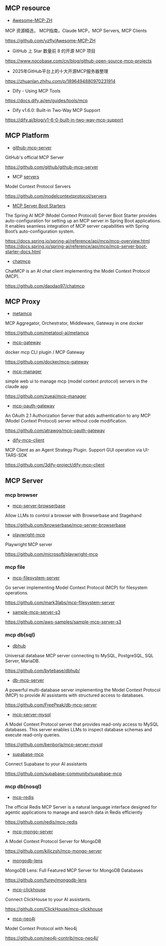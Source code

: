 ## MCP resource

- [Awesome-MCP-ZH](https://github.com/yzfly/Awesome-MCP-ZH)

MCP 资源精选， MCP指南，Claude MCP，MCP Servers, MCP Clients

https://github.com/yzfly/Awesome-MCP-ZH

- GitHub 上 Star 数量前 8 的开源 MCP 项目

https://www.nocobase.com/cn/blog/github-open-source-mcp-projects

- 2025年GitHub平台上的十大开源MCP服务器整理

https://zhuanlan.zhihu.com/p/1896494880970231914

- Dify - Using MCP Tools

https://docs.dify.ai/en/guides/tools/mcp

- Dify v1.6.0: Built-in Two-Way MCP Support

https://dify.ai/blog/v1-6-0-built-in-two-way-mcp-support

## MCP Platform

- [github-mcp-server](https://github.com/github/github-mcp-server)

GitHub's official MCP Server

https://github.com/github/github-mcp-server

- MCP [servers](https://github.com/modelcontextprotocol/servers)

Model Context Protocol Servers

https://github.com/modelcontextprotocol/servers

* [MCP Server Boot Starters](https://docs.spring.io/spring-ai/reference/api/mcp/mcp-server-boot-starter-docs.html)

The Spring AI MCP (Model Context Protocol) Server Boot Starter provides auto-configuration for setting up an MCP server in Spring Boot applications. 
It enables seamless integration of MCP server capabilities with Spring Boot’s auto-configuration system.

https://docs.spring.io/spring-ai/reference/api/mcp/mcp-overview.html
https://docs.spring.io/spring-ai/reference/api/mcp/mcp-server-boot-starter-docs.html

- [chatmcp](https://github.com/daodao97/chatmcp)

ChatMCP is an AI chat client implementing the Model Context Protocol (MCP).

https://github.com/daodao97/chatmcp

## MCP Proxy

- [metamcp](https://github.com/metatool-ai/metamcp)

MCP Aggregator, Orchestrator, Middleware, Gateway in one docker

https://github.com/metatool-ai/metamcp

- [mcp-gateway](https://github.com/docker/mcp-gateway)

docker mcp CLI plugin / MCP Gateway

https://github.com/docker/mcp-gateway

- [mcp-manager](https://github.com/zueai/mcp-manager)

simple web ui to manage mcp (model context protocol) servers in the claude app

https://github.com/zueai/mcp-manager

- [mcp-oauth-gateway](https://github.com/atrawog/mcp-oauth-gateway)

An OAuth 2.1 Authorization Server that adds authentication to any MCP (Model Context Protocol) server without code modification.

https://github.com/atrawog/mcp-oauth-gateway

- [dify-mcp-client](https://github.com/3dify-project/dify-mcp-client)

MCP Client as an Agent Strategy Plugin. Support GUI operation via UI-TARS-SDK

https://github.com/3dify-project/dify-mcp-client

## MCP Server

### mcp browser

- [mcp-server-browserbase](https://github.com/browserbase/mcp-server-browserbase)

Allow LLMs to control a browser with Browserbase and Stagehand

https://github.com/browserbase/mcp-server-browserbase

- [playwright-mcp](https://github.com/microsoft/playwright-mcp)

Playwright MCP server

https://github.com/microsoft/playwright-mcp

### mcp file

- [mcp-filesystem-server](https://github.com/mark3labs/mcp-filesystem-server)

Go server implementing Model Context Protocol (MCP) for filesystem operations.

https://github.com/mark3labs/mcp-filesystem-server

- [sample-mcp-server-s3](https://github.com/aws-samples/sample-mcp-server-s3)

https://github.com/aws-samples/sample-mcp-server-s3

### mcp db(sql)

- [dbhub](https://github.com/bytebase/dbhub)

Universal database MCP server connecting to MySQL, PostgreSQL, SQL Server, MariaDB.

https://github.com/bytebase/dbhub/

- [db-mcp-server](https://github.com/FreePeak/db-mcp-server)

A powerful multi-database server implementing the Model Context Protocol (MCP) to provide AI assistants with structured access to databases.

https://github.com/FreePeak/db-mcp-server

- [mcp-server-mysql](https://github.com/benborla/mcp-server-mysql)

A Model Context Protocol server that provides read-only access to MySQL databases. This server enables LLMs to inspect database schemas and execute read-only queries.

https://github.com/benborla/mcp-server-mysql

- [supabase-mcp](https://github.com/supabase-community/supabase-mcp)

Connect Supabase to your AI assistants

https://github.com/supabase-community/supabase-mcp

### mcp db(nosql)

- [mcp-redis](https://github.com/redis/mcp-redis)

The official Redis MCP Server is a natural language interface designed for agentic applications to manage and search data in Redis efficiently

https://github.com/redis/mcp-redis

- [mcp-mongo-server](https://github.com/kiliczsh/mcp-mongo-server)

A Model Context Protocol Server for MongoDB

https://github.com/kiliczsh/mcp-mongo-server

- [mongodb-lens](https://github.com/furey/mongodb-lens)

MongoDB Lens: Full Featured MCP Server for MongoDB Databases

https://github.com/furey/mongodb-lens

- [mcp-clickhouse](https://github.com/ClickHouse/mcp-clickhouse)

Connect ClickHouse to your AI assistants.

https://github.com/ClickHouse/mcp-clickhouse

- [mcp-neo4j](https://github.com/neo4j-contrib/mcp-neo4j)

Model Context Protocol with Neo4j

https://github.com/neo4j-contrib/mcp-neo4j/
